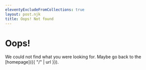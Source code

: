 ```yaml
---
eleventyExcludeFromCollections: true
layout: post.njk
title: Oops! Not found
---
```

# Oops!

We could not find what you were looking for. Maybe go back to the [homepage]({{ "/" | url }}).